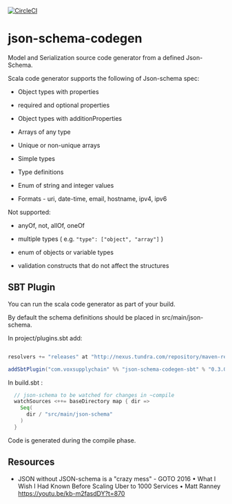 [![CircleCI](https://circleci.com/gh/VoxSupplyChain/json-schema-codegen.svg?style=svg)](https://circleci.com/gh/VoxSupplyChain/json-schema-codegen)

# json-schema-codegen

Model and Serialization source code generator from a defined Json-Schema.

Scala code generator supports the following of Json-schema spec:

 * Object types with properties

 * required and optional properties

 * Object types with additionProperties

 * Arrays of any type

 * Unique or non-unique arrays

 * Simple types

 * Type definitions

 * Enum of string and integer values

 * Formats - uri, date-time, email, hostname, ipv4, ipv6

Not supported:

 * anyOf, not, allOf, oneOf

 * multiple types ( e.g. ```"type": ["object", "array"]``` )

 * enum of objects or variable types

 * validation constructs that do not affect the structures

## SBT Plugin  

You can run the scala code generator as part of your build.

By default the schema definitions should be placed in src/main/json-schema.

In project/plugins.sbt add:

```scala

resolvers += "releases" at "http://nexus.tundra.com/repository/maven-releases/"

addSbtPlugin("com.voxsupplychain" %% "json-schema-codegen-sbt" % "0.3.0")

```

In build.sbt :

```scala
  // json-schema to be watched for changes in ~compile
  watchSources <++= baseDirectory map { dir =>
    Seq(
      dir / "src/main/json-schema"
    )
  }
```

Code is generated during the compile phase. 

## Resources

 * JSON without JSON-schema is a "crazy mess" - GOTO 2016 • What I Wish I Had Known Before Scaling Uber to 1000 Services • Matt Ranney https://youtu.be/kb-m2fasdDY?t=870

